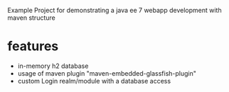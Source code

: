 Example Project for demonstrating a java ee 7 webapp development with maven structure

features
========
- in-memory h2 database
- usage of maven plugin "maven-embedded-glassfish-plugin"
- custom Login realm/module with a database access
